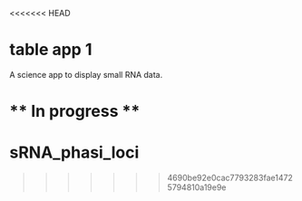 <<<<<<< HEAD
# table app 1

A science app to display small RNA data.

** In progress **
=======
# sRNA_phasi_loci
>>>>>>> 4690be92e0cac7793283fae14725794810a19e9e

